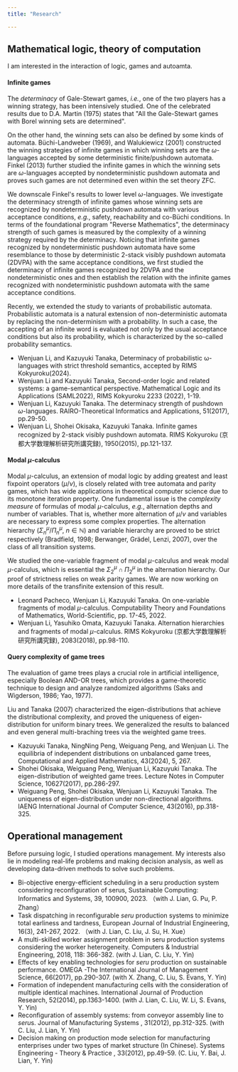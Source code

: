```yaml
---
title: "Research"

---
```

##  Mathematical logic, theory of computation

I am interested in the interaction of logic, games and autoamta.

#### Infinite games  

The *determinacy* of Gale-Stewart games, *i.e.*, one of the two players has a winning strategy, has been intensively studied. One of the celebrated results due to  D.A. Martin (1975) states that "All the Gale-Stewart games with Borel winning sets are determined". 

On the other hand, the winning sets can also be defined by some kinds of automata. Büchi-Landweber (1969), and  Walukiewicz (2001) constructed the winning strategies of infinite games in which winning sets are the $\omega$-languages accepted by some deterministic finite/pushdown automata. Finkel (2013) further studied the infinite games in which the winning sets are $\omega$-languages accepted by nondeterministic pushdown automata and proves such games are not determined even within the set theory $\mathsf{ZFC}$.

We downscale Finkel's results to lower level $\omega$-languages. We investigate the determinacy strength of infinite games whose winning sets are recognized by nondeterministic pushdown automata with various acceptance conditions, *e.g.*, safety, reachability and co-Büchi conditions. In terms of the foundational program "Reverse Mathematics", the determinacy strength of such games is measured by the complexity of a winning strategy required by the determinacy. Noticing that infinite games recognized by nondeterministic pushdown automata have some resemblance to those by deterministic 2-stack visibly pushdown automata (2DVPA) with the same acceptance conditions, we first studied the determinacy of infinite games recognized by 2DVPA and the nondeterministic ones and then establish the relation with the infinite games recognized with nondeterministic pushdown automata with the same acceptance conditions. 

Recently, we extended the study to variants of probabilistic automata. Probabilistic automata is a natural extension of non-deterministic automata by replacing the non-determinism with a probability. In such a case, the accepting of an infinite word is evaluated not only by the usual acceptance conditions but also its probability, which is characterized by the so-called probability semantics.


- Wenjuan Li, and Kazuyuki Tanaka, Determinacy of probabilistic ω-languages with strict threshold semantics, accepted by RIMS Kokyuroku(2024).
- Wenjuan Li and Kazuyuki Tanaka, Second-order logic and related systems: a game-semantical perspective. Mathematical Logic and its Applications (SAML2022), RIMS Kokyuroku 2233 (2022), 1-19.
- Wenjuan Li, Kazuyuki Tanaka. The determinacy strength of pushdown $\omega$-languages. RAIRO-Theoretical Informatics and Applications,  51(2017), pp.29-50.
- Wenjuan Li, Shohei Okisaka, Kazuyuki Tanaka. Infinite games recognized by 2-stack visibly pushdown automata. RIMS Kokyuroku (京都大学数理解析研究所講究録), 1950(2015), pp.121-137.


#### Modal $\mu$-calculus 

Modal $\mu$-calculus, an extension of modal logic by adding greatest and least fixpoint operators ($\mu$/$\nu$), is closely related with tree automata and parity games, which has wide applications in theoretical computer science due to its monotone iteration  property. One fundamental issue is the *complexity measure* of formulas of modal $\mu$-calculus, *e.g.*, alternation depths and number of variables. That is, whether more alternation of $\mu/ \nu$ and variables are necessary to express some complex properties. The alternation hierarchy ($\Sigma^{\mu}_n$/$\Pi^{\mu}_n$, $n\in \mathbb{N}$) and variable hierarchy are proved to be strict respectively (Bradfield, 1998; Berwanger, Grädel, Lenzi, 2007), over the class of all transition systems.

We studied the one-variable fragment of modal $\mu$-calculus and weak modal $\mu$-calculus, which is essential the $\Sigma^{\mu}_2\cap \Pi^{\mu}_2$ in the alternation hierarchy. Our proof of strictness relies on weak parity games. We are now working on  more details of the transfinite extension of this result.

- Leonard Pacheco, Wenjuan Li, Kazuyuki Tanaka. On one-variable fragments of modal $\mu$-calculus. Computability Theory and Foundations of Mathematics, World-Scientific, pp. 17-45, 2022.
- Wenjuan Li, Yasuhiko Omata, Kazuyuki Tanaka. Alternation hierarchies and fragments of modal $\mu$-calculus. RIMS Kokyuroku (京都大学数理解析研究所講究録), 2083(2018), pp.98-110.



#### Query complexity of game trees 

The evaluation of game trees plays a crucial role in artificial intelligence, especially Boolean AND-OR trees, which provides a game-theoretic technique to design and analyze randomized algorithms (Saks and Wigderson, 1986; Yao, 1977). 

Liu and Tanaka (2007) characterized the eigen-distributions that achieve the distributional complexity, and proved the uniqueness of eigen-distribution for uniform binary trees. We generalized the results to balanced and even general multi-braching trees via the weighted game trees.

- Kazuyuki Tanaka, NingNing Peng, Weiguang Peng, and Wenjuan Li. The equilibria of independent distributions on unbalanced game trees, Computational and Applied Mathematics, 43(2024), 5, 267.
- Shohei Okisaka, Weiguang Peng, Wenjuan Li, Kazuyuki Tanaka. The eigen-distribution of weighted game trees. Lecture Notes in Computer Science,  10627(2017), pp.286-297.
- Weiguang Peng, Shohei Okisaka, Wenjuan Li, Kazuyuki Tanaka. The uniqueness of eigen-distribution under non-directional algorithms. IAENG International Journal of Computer Science, 43(2016), pp.318-325.

##  Operational management

Before pursuing logic, I studied operations management. My interests also lie in modeling real-life problems and making decision analysis, as well as developing data-driven methods to solve such problems.

- Bi-objective energy-efficient scheduling in a seru production system considering reconfiguration of serus, Sustainable Computing: Informatics and Systems, 39, 100900, 2023. （with  J. Lian, G. Pu, P. Zhang）
- Task dispatching in reconfigurable *seru* production systems to minimize total earliness and tardness, European Journal of Industrial Engineering, 16(3), 241-267, 2022. （with  J. Lian, C. Liu,  J. Su, H. Xue）
- A multi-skilled worker assignment problem in seru production systems considering the worker heterogeneity. Computers & Industrial Engineering, 2018, 118: 366-382. (with J. Lian, C. Liu, Y. Yin)
- Effects of key enabling technologies for *seru* production on sustainable performance. OMEGA -The International Journal of Management Science, 66(2017), pp.290-307. (with X. Zhang, C. Liu, S. Evans, Y. Yin)
- Formation of independent manufacturing cells with the consideration of multiple identical machines.  International Journal of Production Research, 52(2014), pp.1363-1400. (with J. Lian, C. Liu, W. Li, S. Evans, Y. Yin)
- Reconfiguration of assembly systems: from conveyor assembly line to *seru*s.  Journal of Manufacturing Systems , 31(2012), pp.312-325. (with C. Liu, J. Lian, Y. Yin)
- Decision making on production mode selection for manufacturing enterprises under two types of market structure (In Chinese).  Systems Engineering - Theory \& Practice , 33(2012), pp.49-59. (C. Liu, Y. Bai, J. Lian, Y. Yin)